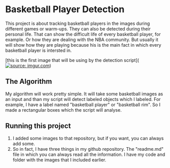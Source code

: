 # Basketball Player Detection

 This project is about tracking basketball players in the images during different games or warm-ups. They can also be detected during their personal life. That can show the difficult life of every basketball player, for example. Or how they are dealing with the NBA community. But usually it will show how they are playing because his is the main fact in which every basketball player is intersted in.

[this is the first image that will be using by the detection script](<a href="https://imgur.com/QoVrUWg"><img src="https://i.imgur.com/QoVrUWg.jpg" title="source: imgur.com" /></a>)

## The Algorithm

My algorithm will work pretty simple. It will take some basketball images as an input and than my script will detect labeled objects which I labeled. For example, I have a label named "basketball player" or "basketball rim". So I made a rectangular boxes which the script will analyse.

## Running this project

1. I added some images to that repository, but if you want, you can always add some. 
2. So in fact, I have three things in my github repository. The "readme.md" file in which you can always read all the information. I have my code and folder with the images that I included earlier.
